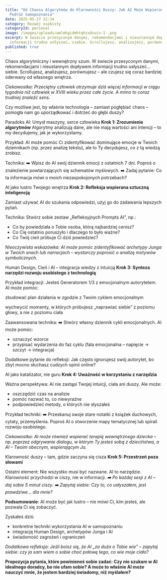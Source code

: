 ```yaml
---
title: "Od Chaosu Algorytmów do Klarowności Duszy: Jak AI Może Wspierać Twoją
  Podróż Samopoznania"
date: 2025-05-27 22:34
category: Rozwój osobisty
categoryId: personal
image: /images/uploads/wmlmhgidmhtqhzxdxuiv-1-.png
excerpt: W świecie przesyconym danymi, rekomendacjami i nieustannym dopływem
  informacji trudno usłyszeć… siebie. Scrollujesz, analizujesz, porównujesz...
published: true
---
```

Chaos algorytmiczny i wewnętrzny szum.
W świecie przesyconym danymi, rekomendacjami i nieustannym dopływem informacji trudno usłyszeć… siebie. Scrollujesz, analizujesz, porównujesz – ale czujesz się coraz bardziej oderwany od własnego wnętrza.

*Ciekawostka:
Przeciętny człowiek otrzymuje dziś więcej informacji w ciągu tygodnia niż człowiek w XVIII wieku przez całe życie. A mimo to coraz trudniej znaleźć sens.*


Czy możliwe jest, by właśnie technologia – zamiast pogłębiać chaos – pomogła nam go uporządkować i dotrzeć do głębi duszy?

Paradoks AI: Umysł maszyny, serce człowieka
**Krok 1: Zrozumienie algorytmów**
Algorytmy analizują dane, ale nie mają wartości ani intencji – to my decydujemy, jak je wykorzystamy.

Przykład:
AI może pomóc Ci zidentyfikować dominujące emocje w Twoich dziennikach (np. przez analizę tekstu), ale to Ty decydujesz, co z tą wiedzą zrobisz.

Technika:
➡️ Wpisz do AI swój dziennik emocji z ostatnich 7 dni. Poproś o znalezienie powtarzających się schematów myślowych.
➡️ Zadaj pytanie: Co ta informacja mówi o moich niezaspokojonych potrzebach?

AI jako lustro Twojego wnętrza
**Krok 2: Refleksja wspierana sztuczną inteligencją**

Zamiast używać AI do szukania odpowiedzi, użyj go do zadawania lepszych pytań.

Technika:
Stwórz sobie zestaw „Refleksyjnych Prompts AI”, np.:

* Co by powiedziała o Tobie osoba, którą najbardziej cenisz?
* Co Cię ostatnio poruszyło i dlaczego to było ważne?
* Co Twój cień próbuje Ci dziś powiedzieć?

*Nieoczywista wskazówka:
AI może pomóc zidentyfikować archetypy Junga w Twoich snach lub narracjach – wystarczy poprosić o analizę motywów symbolicznych.*

Human Design, Cień i AI – integracja wiedzy z intuicją
**Krok 3: Synteza narzędzi rozwoju osobistego z technologią**

Przykład integracji:
Jesteś Generatorem 1/3 z emocjonalnym autorytetem. AI może pomóc:

zbudować plan działania w zgodzie z Twoim cyklem emocjonalnym

wychwycić momenty, w których próbujesz „naprawiać siebie” z poziomu głowy, a nie z poziomu ciała

Zaawansowana technika:
➡️ Stwórz własny dziennik cykli emocjonalnych. AI może pomóc:

* oznaczyć wzorce
* przypisać wydarzenia do faz cyklu (fala emocjonalna – napięcie → szczyt → integracja)

Dodatkowe pytanie do refleksji:
Jak często ignorujesz swój autorytet, bo zbyt mocno słuchasz cudzych opinii online?

AI jako katalizator, nie guru
**Krok 4: Uważność w korzystaniu z narzędzia**

Ważna perspektywa:
AI nie zastąpi Twojej intuicji, ciała ani duszy. Ale może:

* oszczędzić czas na analizie
* pomóc nazwać to, co niewyraźne
* podpowiedzieć metody, o których nie słyszałeś

Przykład techniki:
➡️ Przeskanuj swoje stare notatki z książek duchowych, cytaty, przemyślenia. Poproś AI o stworzenie mapy tematycznej lub spirali rozwoju osobistego.

*Ciekawostka:
AI może również wspierać terapię wewnętrznego dziecka – np. poprzez odgrywanie dialogu, w którym Ty jesteś sobą z dzieciństwa, a AI – Twoim obecnym, wspierającym Ja.*

Klarowność duszy – tam, gdzie zaczyna się cisza
**Krok 5: Przestrzeń poza słowami**

Ostatni element:
Nie wszystko musi być nazwane. AI to narzędzie. Klarowność przychodzi w ciszy, nie w informacji.
*➡️ Po każdej sesji z AI – daj sobie 5 minut ciszy.
➡️ Zapytaj siebie: Czy to, co usłyszałem, jest prawdziwe… dla mnie?*

**Podsumowanie**:
AI może być jak lustro – nie mówi Ci, kim jesteś, ale pozwala Ci się zobaczyć.

Zyskałeś dziś:

* konkretne techniki wykorzystania AI w samopoznaniu
* integrację Human Design, archetypów Junga i AI
* świadomość zagrożeń i ograniczeń

*Dodatkowa refleksja:
Jeśli boisz się, że AI „za dużo o Tobie wie” – zapytaj siebie: czy ja sam wiem o sobie choć połowę tego, co wie moje ciało?*

**Propozycja pytania, które powinieneś sobie zadać:
Czy nie szukam w AI idealnego doradcy, bo nie ufam sobie?
A może to właśnie AI może nauczyć mnie, że jestem bardziej świadomy, niż myślałem?**
